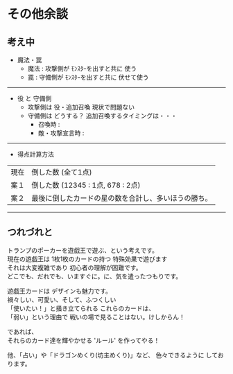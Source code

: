 その他余談
===
  
考え中
---
- 魔法・罠
  - 魔法 : 攻撃側が ﾓﾝｽﾀｰを出すと共に 使う
  - 罠 : 守備側が ﾓﾝｽﾀｰを出すと共に 伏せて使う

---

- 役 と 守備側
  - 攻撃側は 役・追加召喚 現状で問題ない
  - 守備側は どうする？ 追加召喚するタイミングは・・・
    - 召喚時 : 
	- 敵・攻撃宣言時 : 

---

- 得点計算方法

| | |
|-|-|
|現在| 倒した数 (全て1点)
|案１| 倒した数 (12345 : 1点, 678 : 2点)
|案２| 最後に倒したカードの星の数を合計し、多いほうの勝ち。

---

つれづれと
---
トランプのポーカーを遊戯王で遊ぶ、という考えです。  
現在の遊戯王は 1枚1枚のカードの持つ 特殊効果で遊びます  
それは大変複雑であり 初心者の理解が困難です。  
どこでも、だれでも、いますぐに。に、気を遣ったつもりです。  
  
遊戯王カードは デザインも魅力です。  
禍々しい、可愛い、そして、ふつくしい  
「使いたい！」と掻き立てられる これらのカードは、  
「弱い」という理由で 戦いの場で見ることはない。けしからん！  
  
であれば、  
それらのカード達を輝やかせる 'ルール' を作ってやる！  

他、「占い」や「ドラゴンめくり(坊主めくり)」など、
色々できるように しております。